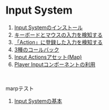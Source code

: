 # Input System  

1. [Input Systemのインストール](InputSystem1.md)  
2. [キーボードとマウスの入力を検知する](InputSystem2.md) 
3. [「Action」に登録した入力を検知する](InputSystem3.md) 
4. [3種のコールバック](InputSystem4.md) 
5. [Input Actionsアセット(Map)](InputSystem5.md) 
6. [Player Inputコンポーネントの利用](InputSystem6.md) 


<br>

marpテスト
1. [Input Systemの基本](InputSystem1_marp.html)  
